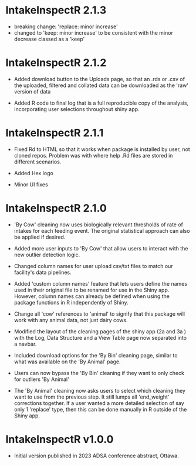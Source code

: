 # IntakeInspectR 2.1.3

* breaking change: 'replace: minor increase' 
* changed to 'keep: minor increase' to be consistent with the minor decrease classed as a 'keep'


# IntakeInspectR 2.1.2

* Added download button to the Uploads page, so that an .rds or .csv of the uploaded, filtered and collated data can be downloaded as the 'raw' version of data

* Added R code to final log that is a full reproducible copy of the analysis, incorporating user selections throughout shiny app.



# IntakeInspectR 2.1.1

* Fixed Rd to HTML so that it works when package is installed by user, not cloned repos. Problem was with where help .Rd files are stored in different scenarios.

* Added Hex logo

* Minor UI fixes

# IntakeInspectR 2.1.0

* 'By Cow' cleaning now uses biologically relevant thresholds of rate of intakes for each feeding event. The original statistical approach can also be applied if desired.

* Added more user inputs to 'By Cow' that allow users to interact with the new outlier detection logic.

* Changed column names for user upload csv/txt files to match our facility's data pipelines.

* Added 'custom column names' feature that lets users define the names used in their original file to be renamed for use in the Shiny app. However, column names can already be defined when using the package functions in R independently of Shiny.

* Change all 'cow' references to 'animal' to signify that this package will work with any animal data, not just dairy cows.

* Modified the layout of the cleaning pages of the shiny app (2a and 3a ) with the Log, Data Structure and a View Table page now separated into a navbar.

* Included download options for the 'By Bin' cleaning page, similar to what was available on the 'By Animal' page.

* Users can now bypass the 'By Bin' cleaning if they want to only check for outliers 'By Animal'

* The 'By Animal' cleaning now asks users to select which cleaning they want to use from the previous step. It still lumps all 'end_weight' corrections together. If a user wanted a more detailed selection of say only 1 'replace' type, then this can be done manually in R outside of the Shiny app.


# IntakeInspectR v1.0.0

* Initial version published in 2023 ADSA conference abstract, Ottawa.


